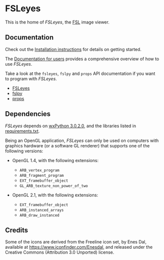 FSLeyes
=======


This is the home of *FSLeyes*, the
 [FSL](http://fsl.fmrib.ox.ac.uk/fsl/fslwiki/) image viewer. 


Documentation
-------------


Check out the [Installation
instructions](https://git.fmrib.ox.ac.uk/paulmc/fsleyes/wikis/home) for
details on getting started.


The [Documentation for users](http://users.fmrib.ox.ac.uk/~paulmc/fsleyes/index.html)
provides a comprehensive overview of how to use *FSLeyes*.


Take a look at the `fsleyes`, `fslpy` and `props` API documentation if you
want to program with *FSLeyes*.

 - [FSLeyes](http://users.fmrib.ox.ac.uk/~paulmc/fsleyes_apidoc/index.html)
 - [fslpy](http://users.fmrib.ox.ac.uk/~paulmc/fslpy/index.html)
 - [props](http://users.fmrib.ox.ac.uk/~paulmc/props/index.html) 


Dependencies
------------


*FSLeyes* depends on [wxPython 3.0.2.0](http://wxpython.org/), and
the libraries listed in [requirements.txt](requirements.txt).


Being an OpenGL application, *FSLeyes* can only be used on computers with
graphics hardware (or a software GL renderer) that supports one of the
following versions:

 - OpenGL 1.4, with the following extensions:
   - `ARB_vertex_program`
   - `ARB_fragment_program`
   - `EXT_framebuffer_object`
   - `GL_ARB_texture_non_power_of_two`

 - OpenGL 2.1, with the following extensions:
   - `EXT_framebuffer_object`
   - `ARB_instanced_arrays`
   - `ARB_draw_instanced`


Credits
-------


Some of the icons are derived from the Freeline icon set, by Enes Dal,
available at https://www.iconfinder.com/Enesdal, and released under the
Creative Commons (Attribution 3.0 Unported) license.
